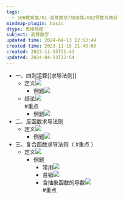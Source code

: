 ```yaml
---
tags:
  - 300教育类/01-高等数学/知识库/002导数与微分
mindmap-plugin: basic
dtype: 思维导图
subject: 高等数学
updated time: 2024-04-13 12:53:49
created time: 2023-11-15 21:43:03
created: 2023-11-15T21:43
updated: 2024-04-13T12:54
---
```

- 一、四则运算[[求导法则]]  
    - 定义![](https://api2.mubu.com/v3/document_image/21146966-f029-4212-ad92-69e3993366f3-26626835.jpg)  
        - 例题![](https://api2.mubu.com/v3/document_image/8edcb3a6-147e-4732-a0d5-a1c2bb6654cc-26626835.jpg)  
    - 结论![](https://api2.mubu.com/v3/document_image/8d38e413-cd79-44db-8244-c6cca783b5aa-26626835.jpg)  
        #重点
        - 例题![](https://api2.mubu.com/v3/document_image/e93ceeaa-b249-4b70-9811-72ef0b52e8b8-26626835.jpg)  
- 二、反函数求导法则  
    - 定义![](https://api2.mubu.com/v3/document_image/04f49067-c641-471e-a793-07776a596530-26626835.jpg)  
        - 例题![](https://api2.mubu.com/v3/document_image/943cff3a-9ff7-44e7-a954-341c1b820887-26626835.jpg)  
- 三、复合函数求导法则（ #重点 ）  
    - 定义![](https://api2.mubu.com/v3/document_image/6c5d8fac-cf41-4f60-8016-b1c7c91a0a80-26626835.jpg)  
        - 例题  
            - 常用![](https://api2.mubu.com/v3/document_image/f5cdd27e-2c3d-4309-a417-242f272972d8-26626835.jpg)  
            - 易错![](https://api2.mubu.com/v3/document_image/0cf1bdd4-d28a-4de8-bef4-dfc3ce02662c-26626835.jpg)  
            - 含抽象函数的导数![](https://api2.mubu.com/v3/document_image/f308c4e6-d9fd-4360-a764-76f4a512abad-26626835.jpg)  
                #重点